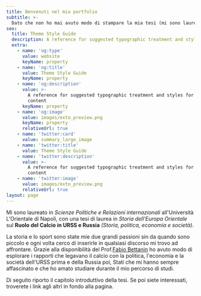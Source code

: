 ```yaml
---
title: Benvenuti nel mio portfolio
subtitle: >-
  Dato che non ho mai avuto modo di stampare la mia tesi (mi sono laureato in pieno primo lockdown), ho deciso di pubblicarla online, in questo sito che voglio utilizzare anche come mio portfolio.
seo:
  title: Theme Style Guide
  description: A reference for suggested typographic treatment and styles for your content
  extra:
    - name: 'og:type'
      value: website
      keyName: property
    - name: 'og:title'
      value: Theme Style Guide
      keyName: property
    - name: 'og:description'
      value: >-
        A reference for suggested typographic treatment and styles for your
        content
      keyName: property
    - name: 'og:image'
      value: images/exto_preview.png
      keyName: property
      relativeUrl: true
    - name: 'twitter:card'
      value: summary_large_image
    - name: 'twitter:title'
      value: Theme Style Guide
    - name: 'twitter:description'
      value: >-
        A reference for suggested typographic treatment and styles for your
        content
    - name: 'twitter:image'
      value: images/exto_preview.png
      relativeUrl: true
layout: page
---
```


Mi sono laureato in *Scienze Politiche e Relazioni internazionali* all'Università L'Orientale di Napoli, con una tesi di laurea in *Storia dell'Europa Orientale* sul **Ruolo del Calcio in URSS e Russia** *(Storia, politica, economia e società)*.

La storia e lo sport sono state mie due grandi passioni sin da quando sono piccolo e ogni volta cerco di inserirle in qualsiasi discorso mi trovo ad affrontare. Grazie alla disponibilità del Prof.[Fabio Bettanin](https://docenti.unior.it/index2.php?user_id=fbettanin&content_id_start=1) ho avuto modo di esplorare i rapporti che legavano il calcio con la politica, l'economia e la società dell'URSS prima e della Russia poi, Stati che mi hanno sempre affascinato e che ho amato studiare durante il mio percorso di studi.

Di seguito riporto il capitolo introduttivo della tesi. Se poi siete interessati, troverete i link agli altri in fondo alla pagina.



